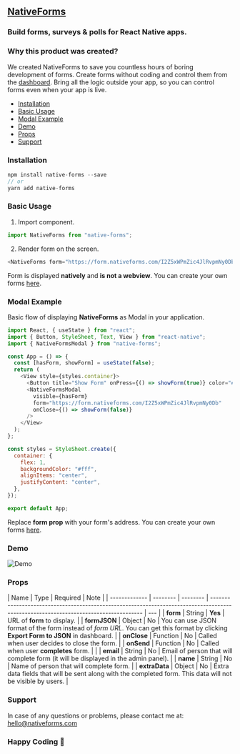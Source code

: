 ## [NativeForms](https://nativeforms.com)

### Build **forms, surveys & polls** for React Native apps.

### Why this product was created?

We created NativeForms to save you countless hours of boring development of forms. Create forms without coding and control them from the [dashboard](https://app.nativeforms.com). Bring all the logic outside your app, so you can control forms even when your app is live.

- [Installation](#installation)
- [Basic Usage](#basic-usage)
- [Modal Example](#modal-example)
- [Demo](#demo)
- [Props](#props)
- [Support](#support)

### Installation

```js
npm install native-forms --save
// or
yarn add native-forms
```

### Basic Usage

1. Import component.

```js
import NativeForms from "native-forms";
```

2. Render form on the screen.

```js
<NativeForms form="https://form.nativeforms.com/I2Z5xWPmZic4JlRvpmNy0Db" />
```

Form is displayed **natively** and **is not a webview**. You can create your own forms [here](https://app.nativeforms.com).

### Modal Example

Basic flow of displaying **NativeForms** as Modal in your application.

```js
import React, { useState } from "react";
import { Button, StyleSheet, Text, View } from "react-native";
import { NativeFormsModal } from "native-forms";

const App = () => {
  const [hasForm, showForm] = useState(false);
  return (
    <View style={styles.container}>
      <Button title="Show Form" onPress={() => showForm(true)} color="#20f" />
      <NativeFormsModal
        visible={hasForm}
        form="https://form.nativeforms.com/I2Z5xWPmZic4JlRvpmNy0Db"
        onClose={() => showForm(false)}
      />
    </View>
  );
};

const styles = StyleSheet.create({
  container: {
    flex: 1,
    backgroundColor: "#fff",
    alignItems: "center",
    justifyContent: "center",
  },
});

export default App;
```

Replace **form prop** with your form's address. You can create your own forms [here](https://app.nativeforms.com).

### Demo

![Demo](https://raw.githubusercontent.com/venits/native-forms/master/assets/demo.gif)

### Props

| Name          | Type     | Required | Note                                                                                                                                 |
| ------------- | -------- | -------- | ------------------------------------------------------------------------------------------------------------------------------------ | --- |
| **form**      | String   | **Yes**  | URL of **form** to display.                                                                                                          |
| **formJSON**  | Object   | No       | You can use JSON format of the form instead of _form URL_. You can get this format by clicking **Export Form to JSON** in dashboard. |
| **onClose**   | Function | No       | Called when user decides to close the form.                                                                                          |
| **onSend**    | Function | No       | Called when user **completes** form.                                                                                                 |     |
| **email**     | String   | No       | Email of person that will complete form (it will be displayed in the admin panel).                                                   |
| **name**      | String   | No       | Name of person that will complete form.                                                                                              |
| **extraData** | Object   | No       | Extra data fields that will be sent along with the completed form. This data will not be visible by users.                           |

### Support

In case of any questions or problems, please contact me at:
[hello@nativeforms.com](mailto:hello@nativeforms.com)

### Happy Coding 💖

